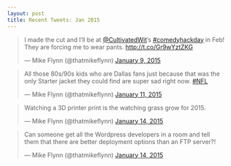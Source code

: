 ```yaml
---
layout: post
title: Recent Tweets: Jan 2015
---
```


<blockquote class="twitter-tweet" lang="en"><p>I made the cut and I’ll be at <a href="https://twitter.com/CultivatedWit">@CultivatedWit</a>’s <a href="https://twitter.com/hashtag/comedyhackday?src=hash">#comedyhackday</a> in Feb! They are forcing me to wear pants. <a href="http://t.co/Gr9wYztZKG">http://t.co/Gr9wYztZKG</a></p>&mdash; Mike Flynn (@thatmikeflynn) <a href="https://twitter.com/thatmikeflynn/status/553418307559124992">January 9, 2015</a></blockquote>


<blockquote class="twitter-tweet" lang="en"><p>All those 80s/90s kids who are Dallas fans just because that was the only Starter jacket they could find are super sad right now. <a href="https://twitter.com/hashtag/NFL?src=hash">#NFL</a></p>&mdash; Mike Flynn (@thatmikeflynn) <a href="https://twitter.com/thatmikeflynn/status/554383783097815040">January 11, 2015</a></blockquote>

<blockquote class="twitter-tweet" lang="en"><p>Watching a 3D printer print is the watching grass grow for 2015.</p>&mdash; Mike Flynn (@thatmikeflynn) <a href="https://twitter.com/thatmikeflynn/status/555231473196748801">January 14, 2015</a></blockquote>

<blockquote class="twitter-tweet" lang="en"><p>Can someone get all the Wordpress developers in a room and tell them that there are better deployment options than an FTP server?!</p>&mdash; Mike Flynn (@thatmikeflynn) <a href="https://twitter.com/thatmikeflynn/status/555446351584968704">January 14, 2015</a></blockquote>

<script async src="//platform.twitter.com/widgets.js" charset="utf-8"></script>